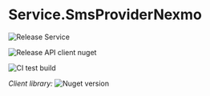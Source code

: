 # Service.SmsProviderNexmo

![Release Service](https://github.com/MyJetWallet/Service.SmsProviderNexmo/workflows/Release%20Service/badge.svg)

![Release API client nuget](https://github.com/MyJetWallet/Service.SmsProviderNexmo/workflows/Release%20API%20client%20nuget/badge.svg)

![CI test build](https://github.com/MyJetWallet/Service.SmsProviderNexmo/workflows/CI%20test%20build/badge.svg)

*Client library:* ![Nuget version](https://img.shields.io/nuget/v/MyJetWallet.Service.SmsProviderNexmo.Client?label=MyJetWallet.Service.SmsProviderNexmo.Client&style=social)


